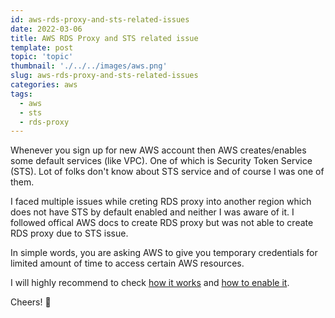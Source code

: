 ```yaml
---
id: aws-rds-proxy-and-sts-related-issues
date: 2022-03-06
title: AWS RDS Proxy and STS related issue
template: post
topic: 'topic'
thumbnail: './../../images/aws.png'
slug: aws-rds-proxy-and-sts-related-issues
categories: aws
tags:
  - aws
  - sts
  - rds-proxy
---
```


Whenever you sign up for new AWS account then AWS creates/enables some default services (like VPC). One of which is Security Token Service (STS). Lot of folks don't know about STS service and of course I was one of them. 

I faced multiple issues while creting RDS proxy into another region which does not have STS by default enabled and neither I was aware of it. I followed offical AWS docs to create RDS proxy but was not able to create RDS proxy due to STS issue. 


In simple words, you are asking AWS to give you temporary credentials for limited amount of time to access certain AWS resources. 

I will highly recommend to check [how it works](https://aws-blog.de/2021/08/iam-what-happens-when-you-assume-a-role.html) and [how to enable it](https://aws.amazon.com/blogs/security/aws-security-token-service-is-now-available-in-every-aws-region/).

Cheers! 👋